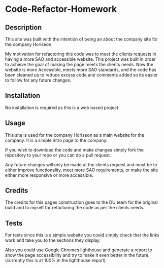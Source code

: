 # Code-Refactor-Homework

## Description
This site was built with the intention of being an about the company site for the company Horiseon.

My motivation for refactoring this code was to meet the clients requests in having a more SAO and accessible website.
This project was built in order to achieve the goal of making the page meets the clients needs.
Now the website is more Accessible, meets more SAO standards, and the code has been cleaned up to reduce excess code and comments added so its easier to follow for any future changes.


## Installation
No installation is required as this is a web based project.

## Usage
This site is used for the company Horiseon as a main website for the company. It is a simple intro page to the company.

If you wish to download the code and make changes simply fork the repository to your repo or you can do a pull request.

Any future changes will only be made at the clients request and must be to either improve functionality, meet more SAO requirements, or make the site either more responsive or more accessible.


## Credits
The credits for this pages construction goes to the DU team for the original build and to myself for refactoring the code as per the clients needs.


## Tests

For tests since this is a simple website you could simply check that the links work and take you to the sections they display.

Also you could use Google Chromes lighthouse and generate a report to show the page accessibility and try to make it even better in the future. (currently this is at 100% in the lighthouse report)